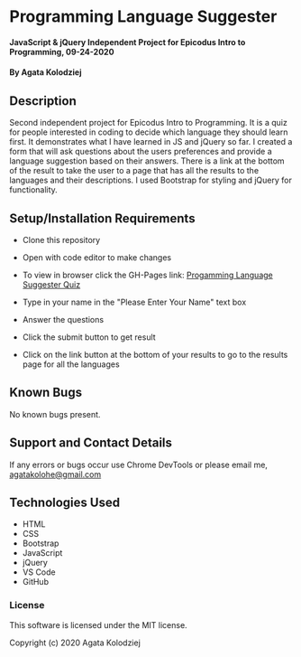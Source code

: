 # Programming Language Suggester

#### JavaScript & jQuery Independent Project for Epicodus Intro to Programming, 09-24-2020

#### By Agata Kolodziej

## Description

Second independent project for Epicodus Intro to Programming. It is a quiz for people interested in coding to decide which language they should learn first. It demonstrates what I have learned in JS and jQuery so far. I created a form that will ask questions about the users preferences and provide a language suggestion based on their answers. There is a link at the bottom of the result to take the user to a page that has all the results to the languages and their descriptions. I used Bootstrap for styling and jQuery for functionality.

## Setup/Installation Requirements

* Clone this repository
* Open with code editor to make changes

* To view in browser click the GH-Pages link: [Progamming Language Suggester Quiz](https://agatakolohe.github.io/language-quiz/)
* Type in your name in the "Please Enter Your Name" text box
* Answer the questions
* Click the submit button to get result
* Click on the link button at the bottom of your results to go to the results page for all the languages

## Known Bugs

No known bugs present.

## Support and Contact Details

If any errors or bugs occur use Chrome DevTools or please email me, <agatakolohe@gmail.com>

## Technologies Used

* HTML
* CSS
* Bootstrap
* JavaScript
* jQuery
* VS Code
* GitHub

### License

This software is licensed under the MIT license.

Copyright (c) 2020 Agata Kolodziej

